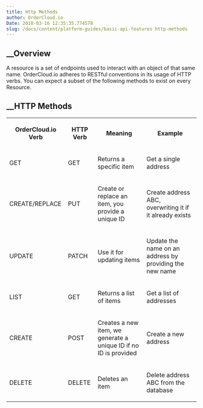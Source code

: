 ```yaml
---
title: Http Methods
author: OrderCloud.io 
Date: 2018-03-16 12:35:35.774570
slug: /docs/content/platform-guides/basic-api-features http-methods
---
```



## __Overview

A resource is a set of endpoints used to interact with an object of that same
name. OrderCloud.io adheres to RESTful conventions in its usage of HTTP verbs.
You can expect a subset of the following methods to exist on every Resource.

## __HTTP Methods  
  
<table>  
<tr>  
<th>

OrderCloud.io Verb

</th>  
<th>

HTTP Verb

</th>  
<th>

Meaning

</th>  
<th>

Example

</th> </tr>  
<tr>  
<td>

GET

</td>  
<td>

GET

</td>  
<td>

Returns a specific item

</td>  
<td>

Get a single address

</td> </tr>  
<tr>  
<td>

CREATE/REPLACE

</td>  
<td>

PUT

</td>  
<td>

Create or replace an item, you provide a unique ID

</td>  
<td>

Create address ABC, overwriting it if it already exists

</td> </tr>  
<tr>  
<td>

UPDATE

</td>  
<td>

PATCH

</td>  
<td>

Use it for updating items

</td>  
<td>

Update the name on an address by providing the new name

</td> </tr>  
<tr>  
<td>

LIST

</td>  
<td>

GET

</td>  
<td>

Returns a list of items

</td>  
<td>

Get a list of addresses

</td> </tr>  
<tr>  
<td>

CREATE

</td>  
<td>

POST

</td>  
<td>

Creates a new item, we generate a unique ID if no ID is provided

</td>  
<td>

Create a new address

</td> </tr>  
<tr>  
<td>

DELETE

</td>  
<td>

DELETE

</td>  
<td>

Deletes an item

</td>  
<td>

Delete address ABC from the database

</td> </tr> </table>

